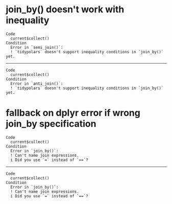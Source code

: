 # join_by() doesn't work with inequality

    Code
      current$collect()
    Condition
      Error in `semi_join()`:
      ! `tidypolars` doesn't support inequality conditions in `join_by()` yet.

---

    Code
      current$collect()
    Condition
      Error in `anti_join()`:
      ! `tidypolars` doesn't support inequality conditions in `join_by()` yet.

# fallback on dplyr error if wrong join_by specification

    Code
      current$collect()
    Condition
      Error in `join_by()`:
      ! Can't name join expressions.
      i Did you use `=` instead of `==`?

---

    Code
      current$collect()
    Condition
      Error in `join_by()`:
      ! Can't name join expressions.
      i Did you use `=` instead of `==`?

